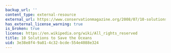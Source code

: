 ```yaml
---
backup_url: ''
content_type: external-resource
external_url: https://www.conservationmagazine.org/2008/07/10-solutions-to-save-the-ocean/
has_external_license_warning: true
is_broken: true
license: https://en.wikipedia.org/wiki/All_rights_reserved
title: 10 Solutions to Save the Oceans
uid: 3e38e8f4-9a81-4c32-bcde-554e4088e324
---
```

